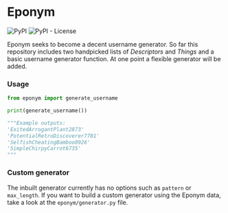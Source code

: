 # Eponym

![PyPI](https://img.shields.io/pypi/v/eponym)
![PyPI - License](https://img.shields.io/pypi/l/eponym)

Eponym seeks to become a decent username generator. So far this repository includes two handpicked lists of *Descriptors* and *Things* and a basic username generator function. At one point a flexible generator will be added.

### Usage

```python
from eponym import generate_username

print(generate_username())

"""Example outputs:
'ExitedArrogantPlant2873'
'PotentialRetroDiscoverer7701'
'SelfishCheatingBamboo0926'
'SimpleChirpyCarrot6735'
"""
```

### Custom generator

The inbuilt generator currently has no options such as `pattern` or `max_length`. If you want to build a custom generator using the Eponym data, take a look at the `eponym/generator.py` file.
